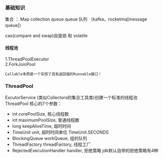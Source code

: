 ### 基础知识
集合 ： Map collection queue
queue 队列 （kafka，rocketmq[message queue]）

cas(compare and swap)自旋锁 和 volatile

#### 线程池
1.ThreadPoolExecutor<br>
2.ForkJoinPool



```Callable
Callable本质是一个实现了具有返回值的Runnable接口！
```


### ThreadPool
ExcutorService (类似Collectors的集合工具类)创建一个标准的线程池<br/>
ThreadPool 核心的7个参数：<br>
* int corePoolSize,   核心线程数
* int maximumPoolSize,  普通线程数
*  long keepAliveTime,  超时时间
*  TimeUnit unit,   超时时间单位 TimeUnit.SECONDS
*  BlockingQueue<Runnable> workQueue, 组的队列
*  ThreadFactory threadFactory,  线程工厂
*  RejectedExecutionHandler handler,  拒绝策略
 jdk默认自带的拒绝策略有4种